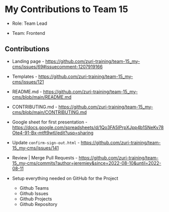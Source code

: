 # My Contributions to Team 15

- Role: Team Lead

- Team: Frontend

## Contributions

- Landing page - <https://github.com/zuri-training/team-15_my-cms/issues/69#issuecomment-1207919166>
- Templates - <https://github.com/zuri-training/team-15_my-cms/issues/121>
- README.md - <https://github.com/zuri-training/team-15_my-cms/blob/main/README.md>
- CONTRIBUTING.md - https://github.com/zuri-training/team-15_my-cms/blob/main/CONTRIBUTING.md
- Google sheet for first presentation - <https://docs.google.com/spreadsheets/d/1Qo3FA5IPrpXJpp4b1SNeKv78Ote4-91-Bx-mtft9wtI/edit?usp=sharing>
- Update `confirm-sign-out.html` - <https://github.com/zuri-training/team-15_my-cms/issues/141>
- Review | Merge Pull Requests - <https://github.com/zuri-training/team-15_my-cms/commits?author=jeremiey&since=2022-08-10&until=2022-08-11>

- Setup everything needed on GitHub for the Project
  - Github Teams
  - Github Issues
  - Github Projects
  - Github Repository
